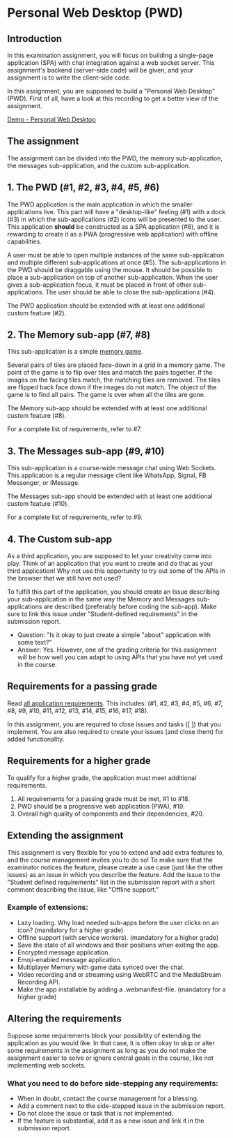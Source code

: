 # Personal Web Desktop (PWD)

## Introduction

In this examination assignment, you will focus on building a single-page application (SPA) with chat integration against a web socket server. This assignment's backend (server-side code) will be given, and your assignment is to write the client-side code.

In this assignment, you are supposed to build a "Personal Web Desktop" (PWD). First of all, have a look at this recording to get a better view of the assignment.

[Demo - Personal Web Desktop](https://youtu.be/gNcMvPCyHC0)

## The assignment

The assignment can be divided into the PWD, the memory sub-application, the messages sub-application, and the custom sub-application.

## 1. The PWD (#1, #2, #3, #4, #5, #6)

The PWD application is the main application in which the smaller applications live. This part will have a "desktop-like" feeling (#1) with a dock (#3) in which the sub-applications (#2) icons will be presented to the user. This application **should** be constructed as a SPA application (#6), and it is rewarding to create it as a PWA (progressive web application) with offline capabilities.

A user must be able to open multiple instances of the same sub-application and multiple different sub-applications at once (#5). The sub-applications in the PWD should be draggable using the mouse. It should be possible to place a sub-application on top of another sub-application. When the user gives a sub-application focus, it must be placed in front of other sub-applications. The user should be able to close the sub-applications (#4).

The PWD application should be extended with at least one additional custom feature (#2).

## 2. The Memory sub-app (#7, #8)

This sub-application is a simple [memory game](https://en.wikipedia.org/wiki/Concentration_(card_game)).

Several pairs of tiles are placed face-down in a grid in a memory game. The point of the game is to flip over tiles and match the pairs together. If the images on the facing tiles match, the matching tiles are removed. The tiles are flipped back face down if the images do not match. The object of the game is to find all pairs. The game is over when all the tiles are gone.

The Memory sub-app should be extended with at least one additional custom feature (#8).

For a complete list of requirements, refer to #7.

## 3. The Messages sub-app (#9, #10)

This sub-application is a course-wide message chat using Web Sockets. This application is a regular message client like WhatsApp, Signal, FB Messenger, or iMessage.

The Messages sub-app should be extended with at least one additional custom feature (#10).

For a complete list of requirements, refer to #9.

## 4. The Custom sub-app

As a third application, you are supposed to let your creativity come into play. Think of an application that you want to create and do that as your third application! Why not use this opportunity to try out some of the APIs in the browser that we still have not used?

To fulfill this part of the application, you should create an Issue describing your sub-application in the same way the Memory and Messages sub-applications are described (preferably before coding the sub-app). Make sure to link this issue under "Student-defined requirements" in the submission report.

- Question: "Is it okay to just create a simple "about" application with some text?"
- Answer: Yes. However, one of the grading criteria for this assignment will be how well you can adapt to using APIs that you have not yet used in the course.

## Requirements for a passing grade

Read [all application requirements](../../issues/). This includes: (#1, #2, #3, #4, #5, #6, #7, #8, #9, #10, #11, #12, #13, #14, #15, #16, #17, #18).

In this assignment, you are required to close issues and tasks ([ ]) that you implement. You are also required to create your issues (and close them) for added functionality.

## Requirements for a higher grade

To qualify for a higher grade, the application must meet additional requirements. 

1. All requirements for a passing grade must be met, #1 to #18.
2. PWD should be a progressive web application (PWA), #19.
3. Overall high quality of components and their dependencies, #20.

## Extending the assignment

This assignment is very flexible for you to extend and add extra features to, and the course management invites you to do so! To make sure that the examinator notices the feature, please create a use case (just like the other issues) as an issue in which you describe the feature. Add the issue to the "Student defined requirements" list in the submission report with a short comment describing the issue, like "Offline support."

### Example of extensions:

- Lazy loading. Why load needed sub-apps before the user clicks on an icon? (mandatory for a higher grade)
- Offline support (with service workers). (mandatory for a higher grade)
- Save the state of all windows and their positions when exiting the app.
- Encrypted message application.
- Emoji-enabled message application.
- Multiplayer Memory with game data synced over the chat.
- Video recording and or streaming using WebRTC and the MediaStream Recording API.
- Make the app installable by adding a .webmanifest-file. (mandatory for a higher grade)

## Altering the requirements

Suppose some requirements block your possibility of extending the application as you would like. In that case, it is often okay to skip or alter some requirements in the assignment as long as you do not make the assignment easier to solve or ignore central goals in the course, like not implementing web sockets.

### What you need to do before side-stepping any requirements:

- When in doubt, contact the course management for a blessing.
- Add a comment next to the side-stepped issue in the submission report.
- Do not close the issue or task that is not implemented.
- If the feature is substantial, add it as a new issue and link it in the submission report.
